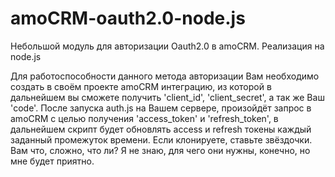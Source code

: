 # amoCRM-oauth2.0-node.js
Небольшой модуль для авторизации Oauth2.0 в amoCRM. Реализация на node.js

Для работоспособности данного метода авторизации Вам необходимо создать в своём проекте amoCRM интеграцию, 
из которой в дальнейшем вы сможете получить 'client_id', 'client_secret', а так же Ваш 'code'. 
После запуска auth.js на Вашем сервере, произойдёт запрос в amoCRM с целью получения 'access_token' и 'refresh_token',
в дальнейшем скрипт будет обновлять access и refresh токены каждый заданный промежуток времени.
Если клонируете, ставьте звёздочки. Вам что, сложно, что ли? Я не знаю, для чего они нужны, конечно, но мне будет приятно.
